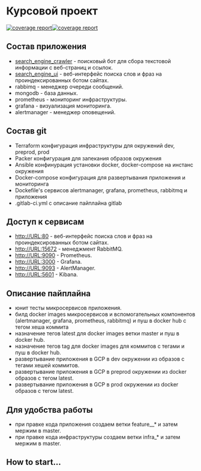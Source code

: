 # Курсовой проект

[![coverage report](https://gitlab.com/kovtalex/otus-project/badges/master/coverage.svg?job=unit_test_crawler)](https://gitlab.com/kovtalex/otus-project/commits/master)[![coverage report](https://gitlab.com/kovtalex/otus-project/badges/master/coverage.svg?job=unit_test_ui)](https://gitlab.com/kovtalex/otus-project/commits/master)

## Состав приложения

- [search_engine_crawler](https://github.com/express42/search_engine_crawler) - поисковый бот для сбора текстовой информации с веб-страниц и ссылок.
- [search_engine_ui](https://github.com/express42/search_engine_ui) - веб-интерфейс поиска слов и фраз на проиндексированных ботом сайтах.
- rabbimq - менеджер очереди сообщений.
- mongodb - база данных.
- prometheus - мониторинг инфраструктуры.
- grafana - визуализация мониторинга.
- alertmanager - менеджер оповещений.

## Состав git

- Terraform конфигурация инфраструктуры для окружений dev, preprod, prod
- Packer конфигурация для запекания образов окружения
- Ansible конфинурация установки docker, docker-compose на инстанс окружения
- Docker-compose конфигурация для развертывания приложения и мониторинга
- Dockefile's сервисов alertmanager, grafana, prometheus, rabbitmq и приложения
- .gitlab-ci.yml с описание пайплайна gitlab

## Доступ к сервисам

- <http://URL:80> - веб-интерфейс поиска слов и фраз на проиндексированных ботом сайтах.
- <http://URL:15672> - менеджмент RabbitMQ.
- <http://URL:9090> - Prometheus.
- <http://URL:3000> - Grafana.
- <http://URL:9093> - AlertManager.
- <http://URL:5601> - Kibana.

## Описание пайплайна

- юнит тесты микросервисов приложения.
- билд docker images микросервисов и вспомогательных компонентов (alertmanager, grafana, prometheus, rabbitmq) и пуш в docker hub c тегом хеша коммита
- назначение тегов latest для docker images ветки master и пуш в docker hub.
- назначение тегов tag для docker images для коммитов с тегами и пуш в docker hub.
- развертывание приложения в GCP в dev окружении из образов с тегами хешей коммитов.
- развертывание приложения в GCP в preprod окружении из docker образов с тегом latest.
- развертывание приложения в GCP в prod окружении из docker образов с тегом latest.

## Для удобства работы

- при правке кода приложения создаем ветки feature__* и затем мержим в master.
- при правке кода инфраструктуры создаем ветки infra_* и затем мержим в master.

## How to start...

